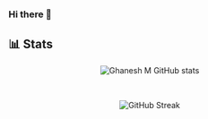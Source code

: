 ### Hi there 👋


## 📊 Stats
<center>

![Ghanesh M GitHub stats](https://github-readme-stats.vercel.app/api?username=ghaneshm&show_icons=true&theme=gruvbox)

<br>

![GitHub Streak](https://streak-stats.demolab.com?user=ghaneshm&theme=gruvbox&border_radius=4.5)

</center>

<!--
**ghaneshm/ghaneshm** is a ✨ _special_ ✨ repository because its `README.md` (this file) appears on your GitHub profile.

Here are some ideas to get you started:

- 🔭 I’m currently working on ...
- 🌱 I’m currently learning ...
- 👯 I’m looking to collaborate on ...
- 🤔 I’m looking for help with ...
- 💬 Ask me about ...
- 📫 How to reach me: ...
- 😄 Pronouns: ...
- ⚡ Fun fact: ...
-->
